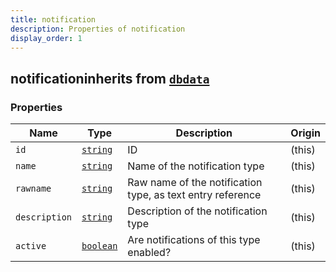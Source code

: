 ```yaml
---
title: notification
description: Properties of notification
display_order: 1
---
```


## notificationinherits from [`dbdata`](./dbdata.html)

### Properties

| Name | Type | Description | Origin |
|------|------|-------------|--------|
| `id` | [`string`](./string.html) | ID | (this) |
| `name` | [`string`](./string.html) | Name of the notification type | (this) |
| `rawname` | [`string`](./string.html) | Raw name of the notification type, as text entry reference | (this) |
| `description` | [`string`](./string.html) | Description of the notification type | (this) |
| `active` | [`boolean`](./boolean.html) | Are notifications of this type enabled? | (this) |

